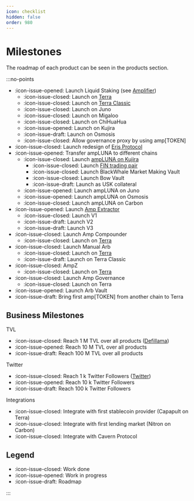 ```yaml
---
icon: checklist
hidden: false
order: 980
---
```


# Milestones

The roadmap of each product can be seen in the products section.

:::no-points

- :icon-issue-opened: Launch Liquid Staking (see [Amplifier](./../products/amplifier))
  - :icon-issue-closed: Launch on [Terra](https://www.erisprotocol.com/terra/amplifier)
  - :icon-issue-closed: Launch on [Terra Classic](https://www.erisprotocol.com/terra-classic/amplifier)
  - :icon-issue-closed: Launch on Juno
  - :icon-issue-closed: Launch on Migaloo
  - :icon-issue-closed: Launch on ChiHuaHua
  - :icon-issue-opened: Launch on Kujira
  - :icon-issue-draft: Launch on Osmosis
  - :icon-issue-closed: Allow governance proxy by using amp[TOKEN]
- :icon-issue-closed: Launch redesign of [Eris Protocol](https://www.erisprotocol.com)
- :icon-issue-opened: Transfer ampLUNA to different chains
  - :icon-issue-closed: Launch [ampLUNA on Kujira](https://blue.kujira.app/ibc?destination=kaiyo-1&source=phoenix-1&denom=cw20%3Aterra1ecgazyd0waaj3g7l9cmy5gulhxkps2gmxu9ghducvuypjq68mq2s5lvsct)
    - :icon-issue-closed: Launch [FIN trading pair](https://fin.kujira.app/trade/kujira1uvqk5vj9vn4gjemrp0myz4ku49aaemulgaqw7pfe0nuvfwp3gukq64r3ws?q=all)
    - :icon-issue-closed: Launch BlackWhale Market Making Vault
    - :icon-issue-closed: Launch Bow Vault
    - :icon-issue-draft: Launch as USK collateral
  - :icon-issue-opened: Launch ampLUNA on Juno
  - :icon-issue-opened: Launch ampLUNA on Osmosis
  - :icon-issue-closed: Launch ampLUNA on Carbon
- :icon-issue-opened: Launch [Amp Extractor](https://www.erisprotocol.com/terra/amp-extractor)
  - :icon-issue-closed: Launch V1
  - :icon-issue-draft: Launch V2
  - :icon-issue-draft: Launch V3
- :icon-issue-closed: Launch Amp Compounder
  - :icon-issue-closed: Launch on [Terra](https://www.erisprotocol.com/terra/amp-compounder)
- :icon-issue-closed: Launch Manual Arb
  - :icon-issue-closed: Launch on [Terra](https://www.erisprotocol.com/terra/manual-arbitrage)
  - :icon-issue-draft: Launch on Terra Classic
- :icon-issue-closed: AmpZ
  - :icon-issue-closed: Launch on [Terra](https://www.erisprotocol.com/terra/ampz)
- :icon-issue-closed: Launch Amp Governance
  - :icon-issue-closed: Launch on Terra
- :icon-issue-opened: Launch Arb Vault
- :icon-issue-draft: Bring first amp[TOKEN] from another chain to Terra

## Business Milestones

TVL

- :icon-issue-closed: Reach 1 M TVL over all products ([Defillama](https://defillama.com/protocol/eris-protocol))
- :icon-issue-opened: Reach 10 M TVL over all products
- :icon-issue-draft: Reach 100 M TVL over all products

Twitter

- :icon-issue-closed: Reach 1 k Twitter Followers ([Twitter](https://twitter.com/eris_protocol))
- :icon-issue-opened: Reach 10 k Twitter Followers
- :icon-issue-draft: Reach 100 k Twitter Followers

Integrations

- :icon-issue-closed: Integrate with first stablecoin provider (Capapult on Terra)
- :icon-issue-closed: Integrate with first lending market (Nitron on Carbon)
- :icon-issue-closed: Integrate with Cavern Protocol

## Legend

- :icon-issue-closed: Work done
- :icon-issue-opened: Work in progress
- :icon-issue-draft: Roadmap

:::
